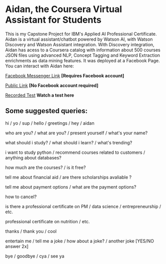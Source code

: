# Aidan, the Coursera Virtual Assistant for Students
This is my Capstone Project for IBM's Applied AI Professional Certificate. Aidan is a virtual assistant/chatbot powered by Watson AI,
with Watson Discovery and Watson Assistant integration. With Discovery integration, Aidan has acess to a Coursera catalog with information 
about 500 courses JSON files using advanced NLP, Concept Tagging and Keyword Extraction enrichments as data mining features.
It was deployed at a Facebook Page. You can interact with Aidan here:

[Facebook Messenger Link](https://m.me/studentadvisorchatbot) **[Requires Facebook account]**

[Public Link](https://web-chat.global.assistant.watson.cloud.ibm.com/preview.html?region=us-south&integrationID=8650a6ac-3e6e-4527-91a6-60c986dd1d28&serviceInstanceID=77c27d91-0c1c-4009-9e8d-071e32681d25) **[No Facebook account required]**

[Recorded Test](link-do-gif-aqui) **Watch a test here**

## Some suggested queries:

hi / yo / sup / hello / greetings / hey / aidan 

who are you? / what are you? / present yourself / what's your name?

what should i study? / what should i learn? / what's trending?

i want to study python / recommend courses related to customers / anything about databases?

how much are the courses? / is it free? 

tell me about financial aid / are there scholarships avaliable ?

tell me about payment options / what are the payment options?

how to cancel?

is there a professional certificate on PM / data science / entrepreneurship / etc.

professional certificate on nutrition / etc.

thanks / thank you / cool

 entertain me / tell me a joke / how about a joke? / another joke [YES/NO answer 2x]

bye / goodbye / cya / see ya
